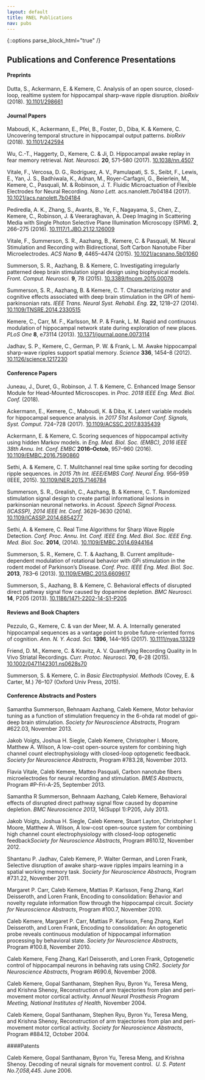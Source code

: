```yaml
---
layout: default
title: RNEL Publications
nav: pubs
---
```


{::options parse_block_html="true" /}

<div class="container">
<H2>Publications and Conference Presentations</H2>

<div class="bs-callout bs-callout-info">
<H4>Preprints</H4>
<p>Dutta, S., Ackermann, E. & Kemere, C. Analysis of an open source, closed-loop, realtime system for hippocampal sharp-wave ripple disruption. <i>bioRxiv</i> (2018). <a href="http://dx.doi.org/10.1101/298661">10.1101/298661</a></p>

<H4>Journal Papers</H4>
<p>Maboudi, K., Ackermann, E., Pfei, B., Foster, D., Diba, K. & Kemere, C. Uncovering temporal structure in hippocampal output patterns. <i>bioRxiv</i> (2018). <a href="http://dx.doi.org/10.1101/242594">10.1101/242594</a></p>

<p>Wu, C.-T., Haggerty, D., Kemere, C. & Ji, D. Hippocampal awake replay in fear memory retrieval. <i>Nat. Neurosci.</i> <b>20</b>, 571–580 (2017). <a href="http://dx.doi.org/10.1038/nn.4507">10.1038/nn.4507</a></p>

<p>Vitale, F., Vercosa, D. G., Rodriguez, A. V., Pamulapati, S. S., Seibt, F., Lewis, E., Yan, J. S., Badhiwala, K., Adnan, M., Royer-Carfagni, G., Beierlein, M., Kemere, C., Pasquali, M. & Robinson, J. T. Fluidic Microactuation of Flexible Electrodes for Neural Recording. <i>Nano Lett.</i> acs.nanolett.7b04184 (2017). <a href="http://dx.doi.org/10.1021/acs.nanolett.7b04184">10.1021/acs.nanolett.7b04184</a></p>

<p>Pediredla, A. K., Zhang, S., Avants, B., Ye, F., Nagayama, S., Chen, Z., Kemere, C., Robinson, J. & Veeraraghavan, A. Deep Imaging in Scattering Media with Single Photon Selective Plane Illumination Microscopy (SPIM). <b>2</b>, 266–275 (2016). <a href="http://dx.doi.org/10.1117/1.JBO.21.12.126009">10.1117/1.JBO.21.12.126009</a></p>

<p>Vitale, F., Summerson, S. R., Aazhang, B., Kemere, C. & Pasquali, M. Neural Stimulation and Recording with Bidirectional, Soft Carbon Nanotube Fiber Microelectrodes. <i>ACS Nano</i> <b>9</b>, 4465–4474 (2015). <a href="http://dx.doi.org/10.1021/acsnano.5b01060">10.1021/acsnano.5b01060</a></p>

<p>Summerson, S. R., Aazhang, B. & Kemere, C. Investigating irregularly patterned deep brain stimulation signal design using biophysical models. <i>Front. Comput. Neurosci.</i> <b>9</b>, 78 (2015). <a href="http://dx.doi.org/10.3389/fncom.2015.00078">10.3389/fncom.2015.00078</a></p>

<p>Summerson, S. R., Aazhang, B. & Kemere, C. T. Characterizing motor and cognitive effects associated with deep brain stimulation in the GPI of hemi-parkinsonian rats. <i>IEEE Trans. Neural Syst. Rehabil. Eng.</i> <b>22</b>, 1218–27 (2014). <a href="http://dx.doi.org/10.1109/TNSRE.2014.2330515">10.1109/TNSRE.2014.2330515</a></p>

<p>Kemere, C., Carr, M. F., Karlsson, M. P. & Frank, L. M. Rapid and continuous modulation of hippocampal network state during exploration of new places. <i>PLoS One</i> <b>8</b>, e73114 (2013). <a href="http://dx.doi.org/10.1371/journal.pone.0073114">10.1371/journal.pone.0073114</a></p>

<p>Jadhav, S. P., Kemere, C., German, P. W. & Frank, L. M. Awake hippocampal sharp-wave ripples support spatial memory. <i>Science</i> <b>336</b>, 1454–8 (2012). <a href="http://dx.doi.org/10.1126/science.1217230">10.1126/science.1217230</a></p>

</div>

<div class="bs-callout bs-callout-success">
<H4>Conference Papers</H4>
<p>Juneau, J., Duret, G., Robinson, J. T. & Kemere, C. Enhanced Image Sensor Module for Head-Mounted Microscopes. in <i>Proc. 2018 IEEE Eng. Med. Biol. Conf.</i> (2018).</p>

<p>Ackermann, E., Kemere, C., Maboudi, K. & Diba, K. Latent variable models for hippocampal sequence analysis. in <i>2017 51st Asilomar Conf. Signals, Syst. Comput.</i> 724–728 (2017). <a href="http://dx.doi.org/10.1109/ACSSC.2017.8335439">10.1109/ACSSC.2017.8335439</a></p>

<p>Ackermann, E. & Kemere, C. Scoring sequences of hippocampal activity using hidden Markov models. in <i>Eng. Med. Biol. Soc. (EMBC), 2016 IEEE 38th Annu. Int. Conf. EMBC</i> <b>2016–Octob</b>, 957–960 (2016). <a href="http://dx.doi.org/10.1109/EMBC.2016.7590860">10.1109/EMBC.2016.7590860</a></p>

<p>Sethi, A. & Kemere, C. T. Mulitchannel real time spike sorting for decoding ripple sequences. in <i>2015 7th Int. IEEE/EMBS Conf. Neural Eng.</i> 956–959 (IEEE, 2015). <a href="http://dx.doi.org/10.1109/NER.2015.7146784">10.1109/NER.2015.7146784</a></p>

<p>Summerson, S. R., Grealish, C., Aazhang, B. & Kemere, C. T. Randomized stimulation signal design to create partial informational lesions in parkinsonian neuronal networks. in <i>Acoust. Speech Signal Process. (ICASSP), 2014 IEEE Int. Conf.</i> 3626–3630 (2014). <a href="http://dx.doi.org/10.1109/ICASSP.2014.6854277">10.1109/ICASSP.2014.6854277</a></p>

<p>Sethi, A. & Kemere, C. Real Time Algorithms for Sharp Wave Ripple Detection. <i>Conf. Proc.  Annu. Int. Conf. IEEE Eng. Med. Biol. Soc. IEEE Eng. Med. Biol. Soc.</i> <b>2014</b>, (2014). <a href="http://dx.doi.org/10.1109/EMBC.2014.6944164">10.1109/EMBC.2014.6944164</a></p>

<p>Summerson, S. R., Kemere, C. T. & Aazhang, B. Current amplitude-dependent modulation of rotational behavior with GPi stimulation in the rodent model of Parkinson’s Disease. <i>Conf. Proc. IEEE Eng. Med. Biol. Soc.</i> <b>2013</b>, 783–6 (2013). <a href="http://dx.doi.org/10.1109/EMBC.2013.6609617">10.1109/EMBC.2013.6609617</a></p>

<p>Summerson, S., Aazhang, B. & Kemere, C. Behavioral effects of disrupted direct pathway signal flow caused by dopamine depletion. <i>BMC Neurosci.</i> <b>14</b>, P205 (2013). <a href="http://dx.doi.org/10.1186/1471-2202-14-S1-P205">10.1186/1471-2202-14-S1-P205</a></p>

</div>

<div class="bs-callout bs-callout-info">
<H4>Reviews and Book Chapters</H4>
<p>Pezzulo, G., Kemere, C. & van der Meer, M. A. A. Internally generated hippocampal sequences as a vantage point to probe future-oriented forms of cognition. <i>Ann. N. Y. Acad. Sci.</i> <b>1396</b>, 144–165 (2017). <a href="http://dx.doi.org/10.1111/nyas.13329">10.1111/nyas.13329</a></p>

<p>Friend, D. M., Kemere, C. & Kravitz, A. V. Quantifying Recording Quality in In Vivo Striatal Recordings. <i>Curr. Protoc. Neurosci.</i> <b>70</b>, 6–28 (2015). <a href="http://dx.doi.org/10.1002/0471142301.ns0628s70">10.1002/0471142301.ns0628s70</a></p>

<p>Summerson, S. & Kemere, C. in <i>Basic Electrophysiol. Methods</i> (Covey, E. & Carter, M.) 76–107 (Oxford Univ Press, 2015).</p>

<div class="bs-callout bs-callout-danger">
<H4>Conference Abstracts and Posters</H4>

<p>Samantha Summerson, Behnaam Aazhang, Caleb Kemere, Motor behavior tuning as a
function of stimulation frequency in the 6-ohda rat model of gpi-deep brain stimulation.
<i>Society for Neuroscience Abstracts</i>, Program #622.03, November 2013.</p>

<p>Jakob Voigts, Joshua H. Siegle, Caleb Kemere, Christopher I. Moore, Matthew A.
Wilson, A low-cost open-source system for combining high channel count electrophysiology with
closed-loop optogenetic feedback. <i>Society for Neuroscience Abstracts</i>, Program #783.28,
November 2013.</p>

<p>Flavia Vitale, Caleb Kemere, Matteo Pasquali, Carbon nanotube fibers microelectrodes
for neural recording and stimulation. <i>BMES Abstracts</i>, Program #P-Fri-A-25, September
2013.</p>

<p>Samantha R Summerson, Behnaam Aazhang, Caleb Kemere, Behavioral effects of
disrupted direct pathway signal flow caused by dopamine depletion. <i>BMC Neuroscience
  2013</i>, 14(Suppl 1):P205, July 2013.</p>

<p>Jakob Voigts, Joshua H. Siegle, Caleb Kemere, Stuart Layton, Christopher I. Moore,
Matthew A.  Wilson, A low-cost open-source system for combining high channel count
electrophysiology with closed-loop optogenetic feedback<i>Society</i><i> for Neuroscience
  Abstracts</i>, Program #610.12, November 2012.</p>

<p>Shantanu P. Jadhav, Caleb Kemere, P. Walter German, and Loren Frank, Selective
disruption of awake sharp-wave ripples impairs learning in a spatial working memory task.
<i>Society for Neuroscience Abstracts</i>, Program #731.22, November 2011.</p>

<p>Margaret P. Carr, Caleb Kemere, Mattias P. Karlsson, Feng Zhang, Karl Deisseroth, and
Loren Frank, Encoding to consolidation: Behavior and novelty regulate information flow through
the hippocampal circuit. <i>Society for Neuroscience Abstracts</i>, Program #100.7, November
2010.</p>

<p>Caleb Kemere, Margaret P. Carr, Mattias P. Karlsson, Feng Zhang, Karl Deisseroth, and
Loren Frank, Encoding to consolidation: An optogenetic probe reveals continuous modulation of
hippocampal information processing by behavioral state. <i>Society for Neuroscience
  Abstracts</i>, Program #100.8, November 2010.</p>

<p>Caleb Kemere, Feng Zhang, Karl Deisseroth, and Loren Frank, Optogenetic control of
hippocampal neurons in behaving rats using ChR2. <i>Society for Neuroscience Abstracts</i>,
Program #690.6, November 2008.</p>

<p>Caleb Kemere, Gopal Santhanam, Stephen Ryu, Byron Yu, Teresa Meng, and Krishna
Shenoy, Reconstruction of arm trajectories from plan and peri-movement motor cortical
activity.  <i>Annual Neural Prosthesis Program Meeting, National Institutes of Health</i>,
November 2004.</p>

<p>Caleb Kemere, Gopal Santhanam, Stephen Ryu, Byron Yu, Teresa Meng, and Krishna
Shenoy, Reconstruction of arm trajectories from plan and peri-movement motor cortical
activity.  <i>Society for Neuroscience Abstracts</i>, Program #884.12, October 2004.</p>
</div>


<div class="bs-callout bs-callout-success">
####Patents

<p>Caleb Kemere, Gopal Santhanam, Byron Yu, Teresa Meng, and Krishna Shenoy.  Decoding
of neural signals for movement control.&nbsp; <i>U. S. Patent No.7,058,445.</i> June 2006.</p>
</div>

</div>
